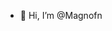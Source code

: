 - 👋 Hi, I’m @Magnofn


<!---
Magnofn/Magnofn is a ✨ special ✨ repository because its `README.md` (this file) appears on your GitHub profile.
You can click the Preview link to take a look at your changes.
--->
